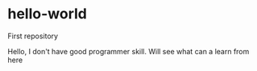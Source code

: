 # hello-world
First repository

Hello,
I don't have good programmer skill. Will see what can a learn from here 

